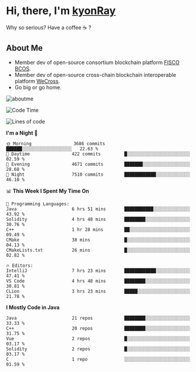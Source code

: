 # Hi, there, I'm [kyonRay](https://kyonRay.github.io)

Why so serious? Have a coffee ☕️ ?

## About Me

- Member dev of open-source consortium blockchain platform [FISCO BCOS](https://github.com/FISCO-BCOS).
- Member dev of open-source cross-chain blockchain interoperable platform [WeCross](https://github.com/WeBankBlockchain/WeCross).
- Go big or go home.

![aboutme](https://github-readme-stats.vercel.app/api?username=kyonRay&count_private=true&show_icons=true)

<!-- ![top-langs](https://github-readme-stats.vercel.app/api/top-langs/?username=kyonRay&layout=compact&hide=shell,html) -->

<!--START_SECTION:waka-->
![Code Time](http://img.shields.io/badge/Code%20Time-222%20hrs%2043%20mins-blue)

![Lines of code](https://img.shields.io/badge/From%20Hello%20World%20I%27ve%20Written-13.0%20million%20lines%20of%20code-blue)

**I'm a Night 🦉** 

```text
🌞 Morning                3686 commits        ██████░░░░░░░░░░░░░░░░░░░   22.63 % 
🌆 Daytime                422 commits         █░░░░░░░░░░░░░░░░░░░░░░░░   02.59 % 
🌃 Evening                4671 commits        ███████░░░░░░░░░░░░░░░░░░   28.68 % 
🌙 Night                  7510 commits        ████████████░░░░░░░░░░░░░   46.10 % 
```


📊 **This Week I Spent My Time On** 

```text
💬 Programming Languages: 
Java                     6 hrs 51 mins       ███████████░░░░░░░░░░░░░░   43.92 % 
Solidity                 4 hrs 48 mins       ████████░░░░░░░░░░░░░░░░░   30.76 % 
C++                      1 hr 28 mins        ██░░░░░░░░░░░░░░░░░░░░░░░   09.49 % 
CMake                    38 mins             █░░░░░░░░░░░░░░░░░░░░░░░░   04.13 % 
CMakeLists.txt           26 mins             █░░░░░░░░░░░░░░░░░░░░░░░░   02.82 % 

🔥 Editors: 
IntelliJ                 7 hrs 23 mins       ████████████░░░░░░░░░░░░░   47.41 % 
VS Code                  4 hrs 48 mins       ████████░░░░░░░░░░░░░░░░░   30.81 % 
CLion                    3 hrs 23 mins       █████░░░░░░░░░░░░░░░░░░░░   21.78 % 
```

**I Mostly Code in Java** 

```text
Java                     21 repos            ████████░░░░░░░░░░░░░░░░░   33.33 % 
C++                      20 repos            ████████░░░░░░░░░░░░░░░░░   31.75 % 
Vue                      2 repos             █░░░░░░░░░░░░░░░░░░░░░░░░   03.17 % 
Solidity                 2 repos             █░░░░░░░░░░░░░░░░░░░░░░░░   03.17 % 
C                        1 repo              ░░░░░░░░░░░░░░░░░░░░░░░░░   01.59 % 
```




<!--END_SECTION:waka-->
